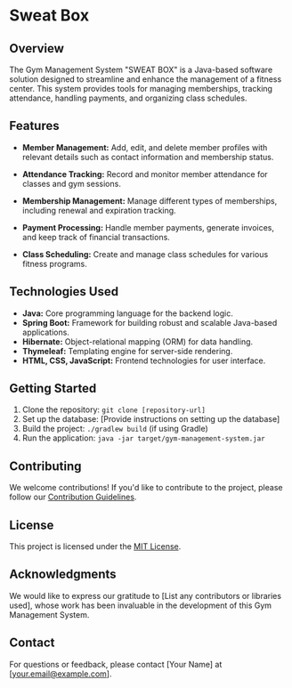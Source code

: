 # Sweat Box
## Overview

The Gym Management System "SWEAT BOX" is a Java-based software solution designed to streamline and enhance the management of a fitness center. This system provides tools for managing memberships, tracking attendance, handling payments, and organizing class schedules.

## Features

- **Member Management:** Add, edit, and delete member profiles with relevant details such as contact information and membership status.

- **Attendance Tracking:** Record and monitor member attendance for classes and gym sessions.

- **Membership Management:** Manage different types of memberships, including renewal and expiration tracking.

- **Payment Processing:** Handle member payments, generate invoices, and keep track of financial transactions.

- **Class Scheduling:** Create and manage class schedules for various fitness programs.

## Technologies Used

- **Java:** Core programming language for the backend logic.
- **Spring Boot:** Framework for building robust and scalable Java-based applications.
- **Hibernate:** Object-relational mapping (ORM) for data handling.
- **Thymeleaf:** Templating engine for server-side rendering.
- **HTML, CSS, JavaScript:** Frontend technologies for user interface.

## Getting Started

1. Clone the repository: `git clone [repository-url]`
2. Set up the database: [Provide instructions on setting up the database]
3. Build the project: `./gradlew build` (if using Gradle)
4. Run the application: `java -jar target/gym-management-system.jar`

## Contributing

We welcome contributions! If you'd like to contribute to the project, please follow our [Contribution Guidelines](CONTRIBUTING.md).

## License

This project is licensed under the [MIT License](LICENSE).

## Acknowledgments

We would like to express our gratitude to [List any contributors or libraries used], whose work has been invaluable in the development of this Gym Management System.

## Contact

For questions or feedback, please contact [Your Name] at [your.email@example.com].

